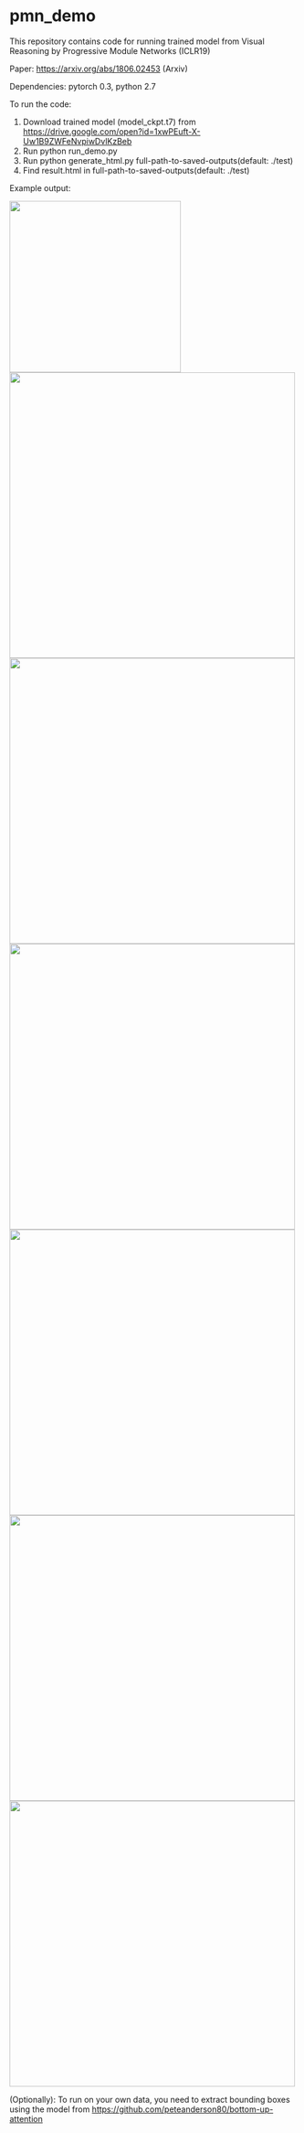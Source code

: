 # pmn_demo
This repository contains code for running trained model from Visual Reasoning by Progressive Module Networks (ICLR19)

Paper: https://arxiv.org/abs/1806.02453 (Arxiv)

Dependencies:
pytorch 0.3, python 2.7

To run the code:
1. Download trained model (model_ckpt.t7) from https://drive.google.com/open?id=1xwPEuft-X-Uw1B9ZWFeNvpiwDvlKzBeb
2. Run python run_demo.py
3. Run python generate_html.py full-path-to-saved-outputs(default: ./test)
4. Find result.html in full-path-to-saved-outputs(default: ./test)

Example output:

<img src="demo_output/im1.png" width="300">
<img src="demo_output/im2.png" width="500">
<img src="demo_output/im3.png" width="500">
<img src="demo_output/im4.png" width="500">
<img src="demo_output/im5.png" width="500">
<img src="demo_output/im6.png" width="500">
<img src="demo_output/im7.png" width="500">

(Optionally):
To run on your own data, you need to extract bounding boxes using the model from https://github.com/peteanderson80/bottom-up-attention
